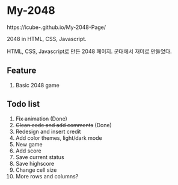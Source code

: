 # My-2048

https://icube-.github.io/My-2048-Page/

2048 in HTML, CSS, Javascript.

HTML, CSS, Javascript로 만든 2048 페이지.
군대에서 재미로 만들었다.


## Feature

1. Basic 2048 game


## Todo list

1. ~~Fix animation~~ (Done)
2. ~~Clean code and add comments~~ (Done)
3. Redesign and insert credit
4. Add color themes, light/dark mode
5. New game
6. Add score
7. Save current status
8. Save highscore
9. Change cell size
10. More rows and columns?
